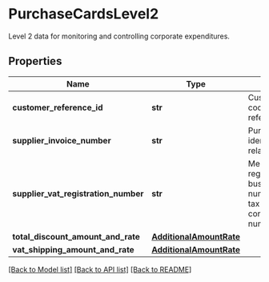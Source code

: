 # PurchaseCardsLevel2

Level 2 data for monitoring and controlling corporate expenditures.
## Properties
Name | Type | Description | Notes
------------ | ------------- | ------------- | -------------
**customer_reference_id** | **str** | Customer code/customer reference ID. | [optional] 
**supplier_invoice_number** | **str** | Purchase identifier/merchant-related data. | [optional] 
**supplier_vat_registration_number** | **str** | Merchant VAT registration/single business reference number/merchant tax ID or corporation VAT number. | [optional] 
**total_discount_amount_and_rate** | [**AdditionalAmountRate**](AdditionalAmountRate.md) |  | [optional] 
**vat_shipping_amount_and_rate** | [**AdditionalAmountRate**](AdditionalAmountRate.md) |  | [optional] 

[[Back to Model list]](../README.md#documentation-for-models) [[Back to API list]](../README.md#documentation-for-api-endpoints) [[Back to README]](../README.md)


